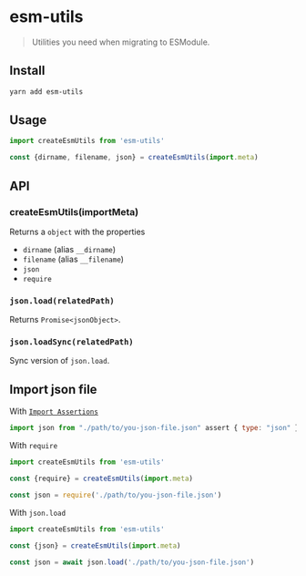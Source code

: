# esm-utils

> Utilities you need when migrating to ESModule.

## Install

```bash
yarn add esm-utils
```

## Usage

```js
import createEsmUtils from 'esm-utils'

const {dirname, filename, json} = createEsmUtils(import.meta)
```

## API

### createEsmUtils(importMeta)

Returns a `object` with the properties

- `dirname` (alias `__dirname`)
- `filename` (alias `__filename`)
- `json`
- `require`

### `json.load(relatedPath)`

Returns `Promise<jsonObject>`.

### `json.loadSync(relatedPath)`

Sync version of `json.load`.

## Import json file

With [`Import Assertions`](https://github.com/tc39/proposal-import-assertions)

```js
import json from "./path/to/you-json-file.json" assert { type: "json" };
```

With `require`

```js
import createEsmUtils from 'esm-utils'

const {require} = createEsmUtils(import.meta)

const json = require('./path/to/you-json-file.json')
```

With `json.load`

```js
import createEsmUtils from 'esm-utils'

const {json} = createEsmUtils(import.meta)

const json = await json.load('./path/to/you-json-file.json')
```